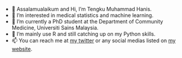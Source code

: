 - 👋 Assalamualaikum and Hi, I’m Tengku Muhammad Hanis.
- 👀 I’m interested in medical statistics and machine learning.
- 🌱 I’m currently a PhD student at the Department of Community Medicine, Universiti Sains Malaysia.
- 💞️ I’m mainly use R and still catching up on my Python skills.
- 📫 You can reach me at [my twitter](https://twitter.com/tmhanis) or any social medias listed on [my website](https://tengkuhanis.netlify.app/).

<!---
tengku-hanis/tengku-hanis is a ✨ special ✨ repository because its `README.md` (this file) appears on your GitHub profile.
You can click the Preview link to take a look at your changes.
--->
